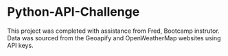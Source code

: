 # Python-API-Challenge
This project was completed with assistance from Fred, Bootcamp instrutor.
Data was sourced from the Geoapify and OpenWeatherMap websites using API keys.
